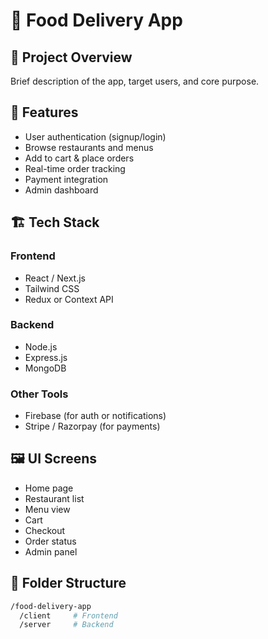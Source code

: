 # 🍔 Food Delivery App

## 📌 Project Overview
Brief description of the app, target users, and core purpose.

## 🚀 Features
- User authentication (signup/login)
- Browse restaurants and menus
- Add to cart & place orders
- Real-time order tracking
- Payment integration
- Admin dashboard

## 🏗️ Tech Stack
### Frontend
- React / Next.js
- Tailwind CSS
- Redux or Context API

### Backend
- Node.js
- Express.js
- MongoDB

### Other Tools
- Firebase (for auth or notifications)
- Stripe / Razorpay (for payments)

## 🖼️ UI Screens
- Home page
- Restaurant list
- Menu view
- Cart
- Checkout
- Order status
- Admin panel

## 🧠 Folder Structure
```bash
/food-delivery-app
  /client     # Frontend
  /server     # Backend
